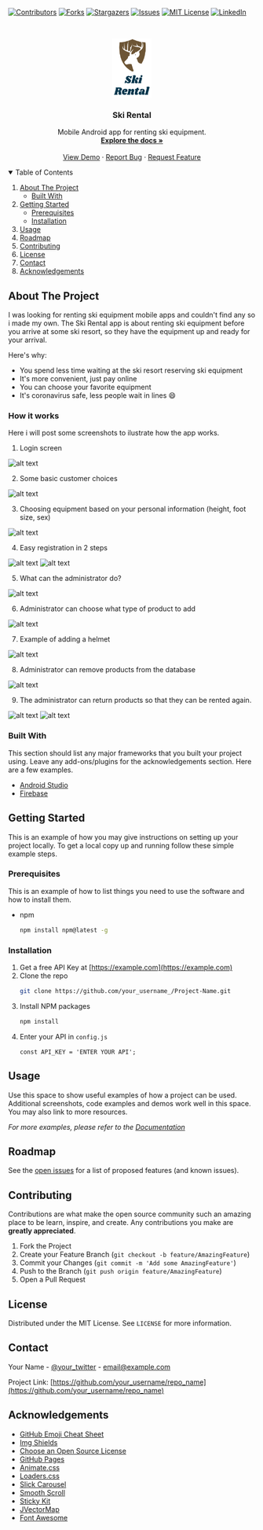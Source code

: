 <!--
*** Thanks for checking out the Best-README-Template. If you have a suggestion
*** that would make this better, please fork the repo and create a pull request
*** or simply open an issue with the tag "enhancement".
*** Thanks again! Now go create something AMAZING! :D
-->



<!-- PROJECT SHIELDS -->
<!--
*** I'm using markdown "reference style" links for readability.
*** Reference links are enclosed in brackets [ ] instead of parentheses ( ).
*** See the bottom of this document for the declaration of the reference variables
*** for contributors-url, forks-url, etc. This is an optional, concise syntax you may use.
*** https://www.markdownguide.org/basic-syntax/#reference-style-links
-->
[![Contributors][contributors-shield]][contributors-url]
[![Forks][forks-shield]][forks-url]
[![Stargazers][stars-shield]][stars-url]
[![Issues][issues-shield]][issues-url]
[![MIT License][license-shield]][license-url]
[![LinkedIn][linkedin-shield]][linkedin-url]



<!-- PROJECT LOGO -->
<br />
<p align="center">
  <a href="https://github.com/RiceanVlad/SkiRental">
    <img src="images/logo.png" alt="Logo" width="80" height="120">
  </a>

  <h3 align="center">Ski Rental</h3>

  <p align="center">
    Mobile Android app for renting ski equipment.
    <br />
    <a href="https://github.com/RiceanVlad/SkiRental"><strong>Explore the docs »</strong></a>
    <br />
    <br />
    <a href="https://github.com/RiceanVlad/SkiRental">View Demo</a>
    ·
    <a href="https://github.com/RiceanVlad/SkiRental/issues">Report Bug</a>
    ·
    <a href="https://github.com/RiceanVlad/SkiRental/issues">Request Feature</a>
  </p>
</p>



<!-- TABLE OF CONTENTS -->
<details open="open">
  <summary>Table of Contents</summary>
  <ol>
    <li>
      <a href="#about-the-project">About The Project</a>
      <ul>
        <li><a href="#built-with">Built With</a></li>
      </ul>
    </li>
    <li>
      <a href="#getting-started">Getting Started</a>
      <ul>
        <li><a href="#prerequisites">Prerequisites</a></li>
        <li><a href="#installation">Installation</a></li>
      </ul>
    </li>
    <li><a href="#usage">Usage</a></li>
    <li><a href="#roadmap">Roadmap</a></li>
    <li><a href="#contributing">Contributing</a></li>
    <li><a href="#license">License</a></li>
    <li><a href="#contact">Contact</a></li>
    <li><a href="#acknowledgements">Acknowledgements</a></li>
  </ol>
</details>



<!-- ABOUT THE PROJECT -->
## About The Project

I was looking for renting ski equipment mobile apps and couldn't find any so i made my own. The Ski Rental app is about renting ski equipment before you arrive at some ski resort, so they have the equipment up and ready for your arrival.

Here's why:
* You spend less time waiting at the ski resort reserving ski equipment
* It's more convenient, just pay online
* You can choose your favorite equipment
* It's coronavirus safe, less people wait in lines :smile:

### How it works

Here i will post some screenshots to ilustrate how the app works.

1. Login screen

![alt text](https://github.com/RiceanVlad/SkiRental/blob/main/images/screenshot.png?raw=true)

2. Some basic customer choices

![alt text](https://github.com/RiceanVlad/SkiRental/blob/main/images/first.png?raw=true)

3. Choosing equipment based on your personal information (height, foot size, sex)

![alt text](https://github.com/RiceanVlad/SkiRental/blob/main/images/gif.gif?raw=true)

4. Easy registration in 2 steps

![alt text](https://github.com/RiceanVlad/SkiRental/blob/main/images/reg1.png?raw=true)
![alt text](https://github.com/RiceanVlad/SkiRental/blob/main/images/reg2.png?raw=true)

5. What can the administrator do?

![alt text](https://github.com/RiceanVlad/SkiRental/blob/main/images/adminmain.png?raw=true)

6. Administrator can choose what type of product to add

![alt text](https://github.com/RiceanVlad/SkiRental/blob/main/images/chooseadd.png?raw=true)

7. Example of adding a helmet

![alt text](https://github.com/RiceanVlad/SkiRental/blob/main/images/addhelmet.png?raw=true)

8. Administrator can remove products from the database

![alt text](https://github.com/RiceanVlad/SkiRental/blob/main/images/delete.png?raw=true)

9. The administrator can return products so that they can be rented again.

![alt text](https://github.com/RiceanVlad/SkiRental/blob/main/images/scan2.png?raw=true)
![alt text](https://github.com/RiceanVlad/SkiRental/blob/main/images/scan1.png?raw=true)

### Built With

This section should list any major frameworks that you built your project using. Leave any add-ons/plugins for the acknowledgements section. Here are a few examples.
* [Android Studio](https://developer.android.com/studio)
* [Firebase](https://firebase.google.com/)


<!-- GETTING STARTED -->
## Getting Started

This is an example of how you may give instructions on setting up your project locally.
To get a local copy up and running follow these simple example steps.

### Prerequisites

This is an example of how to list things you need to use the software and how to install them.
* npm
  ```sh
  npm install npm@latest -g
  ```

### Installation

1. Get a free API Key at [https://example.com](https://example.com)
2. Clone the repo
   ```sh
   git clone https://github.com/your_username_/Project-Name.git
   ```
3. Install NPM packages
   ```sh
   npm install
   ```
4. Enter your API in `config.js`
   ```JS
   const API_KEY = 'ENTER YOUR API';
   ```



<!-- USAGE EXAMPLES -->
## Usage

Use this space to show useful examples of how a project can be used. Additional screenshots, code examples and demos work well in this space. You may also link to more resources.

_For more examples, please refer to the [Documentation](https://example.com)_



<!-- ROADMAP -->
## Roadmap

See the [open issues](https://github.com/RiceanVlad/SkiRental/issues) for a list of proposed features (and known issues).



<!-- CONTRIBUTING -->
## Contributing

Contributions are what make the open source community such an amazing place to be learn, inspire, and create. Any contributions you make are **greatly appreciated**.

1. Fork the Project
2. Create your Feature Branch (`git checkout -b feature/AmazingFeature`)
3. Commit your Changes (`git commit -m 'Add some AmazingFeature'`)
4. Push to the Branch (`git push origin feature/AmazingFeature`)
5. Open a Pull Request



<!-- LICENSE -->
## License

Distributed under the MIT License. See `LICENSE` for more information.



<!-- CONTACT -->
## Contact

Your Name - [@your_twitter](https://twitter.com/your_username) - email@example.com

Project Link: [https://github.com/your_username/repo_name](https://github.com/your_username/repo_name)



<!-- ACKNOWLEDGEMENTS -->
## Acknowledgements
* [GitHub Emoji Cheat Sheet](https://www.webpagefx.com/tools/emoji-cheat-sheet)
* [Img Shields](https://shields.io)
* [Choose an Open Source License](https://choosealicense.com)
* [GitHub Pages](https://pages.github.com)
* [Animate.css](https://daneden.github.io/animate.css)
* [Loaders.css](https://connoratherton.com/loaders)
* [Slick Carousel](https://kenwheeler.github.io/slick)
* [Smooth Scroll](https://github.com/cferdinandi/smooth-scroll)
* [Sticky Kit](http://leafo.net/sticky-kit)
* [JVectorMap](http://jvectormap.com)
* [Font Awesome](https://fontawesome.com)





<!-- MARKDOWN LINKS & IMAGES -->
<!-- https://www.markdownguide.org/basic-syntax/#reference-style-links -->
[contributors-shield]: https://img.shields.io/github/contributors/othneildrew/Best-README-Template.svg?style=for-the-badge
[contributors-url]: https://github.com/RiceanVlad/SkiRental/graphs/contributors
[forks-shield]: https://img.shields.io/github/forks/othneildrew/Best-README-Template.svg?style=for-the-badge
[forks-url]: https://github.com/RiceanVlad/SkiRental/network/members
[stars-shield]: https://img.shields.io/github/stars/othneildrew/Best-README-Template.svg?style=for-the-badge
[stars-url]: https://github.com/RiceanVlad/SkiRental/stargazers
[issues-shield]: https://img.shields.io/github/issues/othneildrew/Best-README-Template.svg?style=for-the-badge
[issues-url]: https://github.com/RiceanVlad/SkiRental/issues
[license-shield]: https://img.shields.io/github/license/othneildrew/Best-README-Template.svg?style=for-the-badge
[license-url]: https://github.com/RiceanVlad/SkiRental/blob/master/LICENSE.txt
[linkedin-shield]: https://img.shields.io/badge/-LinkedIn-black.svg?style=for-the-badge&logo=linkedin&colorB=555
[linkedin-url]: https://linkedin.com/in/othneildrew
[product-screenshot]: images/screenshot.png
